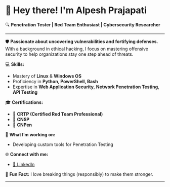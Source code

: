 # 👋 **Hey there! I'm Alpesh Prajapati**

🔍 **Penetration Tester | Red Team Enthusiast | Cybersecurity Researcher**

---

🛡️ **Passionate about uncovering vulnerabilities and fortifying defenses.** With a background in ethical hacking, I focus on mastering offensive security to help organizations stay one step ahead of threats.

💻 **Skills:** 
- Mastery of **Linux** & **Windows OS**
- Proficiency in **Python, PowerShell, Bash**
- Expertise in **Web Application Security**, **Network Penetration Testing**, **API Testing**

🎓 **Certifications:**
- 🏅 **CRTP (Certified Red Team Professional)**
- 🏅 **CNSP**
- 🏅 **CNPen**

🔗 **What I’m working on:**
- Developing custom tools for Penetration Testing

🌐 **Connect with me:**
- [🔗 LinkedIn](https://www.linkedin.com/in/alpesh-prajapati-724b22325/)

🚀 **Fun Fact:** I love breaking things (responsibly) to make them stronger. 

---
